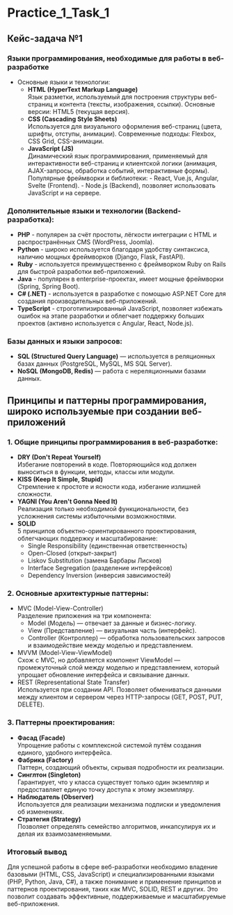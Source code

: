 # Practice_1_Task_1
## Кейс-задача №1
### Языки программирования, необходимые для работы в веб-разработке  
- Основные языки и технологии:
  - **HTML (HyperText Markup Language)**  
        Язык разметки, используемый для построения структуры веб-страниц и контента (тексты, изображения, ссылки).
        Основные версии: HTML5 (текущая версия).
  - **CSS (Cascading Style Sheets)**  
        Используется для визуального оформления веб-страниц (цвета, шрифты, отступы, анимации).
        Современные подходы: Flexbox, CSS Grid, CSS-анимации.
  - **JavaScript (JS)**  
        Динамический язык программирования, применяемый для интерактивности веб-страниц и клиентской логики (анимация, AJAX-запросы, обработка событий, интерактивные формы).
        Популярные фреймворки и библиотеки:
            - React, Vue.js, Angular, Svelte (Frontend).
            - Node.js (Backend), позволяет использовать JavaScript и на сервере.
### Дополнительные языки и технологии (Backend-разработка):  
- **PHP** - популярен за счёт простоты, лёгкости интеграции с HTML и распространённых CMS (WordPress, Joomla).
- **Python** - широко используется благодаря удобству синтаксиса, наличию мощных фреймворков (Django, Flask, FastAPI).
- **Ruby** - используется преимущественно с фреймворком Ruby on Rails для быстрой разработки веб-приложений.
- **Java** - популярен в enterprise-проектах, имеет мощные фреймворки (Spring, Spring Boot).
- **C# (.NET)** - используется в разработке с помощью ASP.NET Core для создания производительных веб-приложений.
- **TypeScript** - строготипизированный JavaScript, позволяет избежать ошибок на этапе разработки и облегчает поддержку больших проектов (активно используется с Angular, React, Node.js).

### Базы данных и языки запросов:  
- **SQL (Structured Query Language)** — используется в реляционных базах данных (PostgreSQL, MySQL, MS SQL Server).
- **NoSQL (MongoDB, Redis)** — работа с нереляционными базами данных.
## Принципы и паттерны программирования, широко используемые при создании веб-приложений
### 1. Общие принципы программирования в веб-разработке:
  - **DRY (Don't Repeat Yourself)**  
    Избегание повторений в коде. Повторяющийся код должен выноситься в функции, методы, классы или модули.
  - **KISS (Keep It Simple, Stupid)**  
    Стремление к простоте и ясности кода, избегание излишней сложности.
  - **YAGNI (You Aren't Gonna Need It)**  
  Реализация только необходимой функциональности, без усложнения системы избыточными возможностями.
  - **SOLID**  
  5 принципов объектно-ориентированного проектирования, облегчающих поддержку и масштабирование:
    - Single Responsibility (единственная ответственность)
    - Open-Closed (открыт-закрыт)
    - Liskov Substitution (замена Барбары Лисков)
    - Interface Segregation (разделение интерфейсов)
    - Dependency Inversion (инверсия зависимостей)
### 2. Основные архитектурные паттерны:
- MVC (Model-View-Controller)  
Разделение приложения на три компонента:
  - Model (Модель) — отвечает за данные и бизнес-логику.
  - View (Представление) — визуальная часть (интерфейс).
  - Controller (Контроллер) — обработка пользовательских запросов и взаимодействие между моделью и представлением.
- MVVM (Model-View-ViewModel)  
Схож с MVC, но добавляется компонент ViewModel — промежуточный слой между моделью и представлением, который упрощает обновление интерфейса и связывание данных.
- REST (Representational State Transfer)  
Используется при создании API. Позволяет обмениваться данными между клиентом и сервером через HTTP-запросы (GET, POST, PUT, DELETE).
### 3. Паттерны проектирования:  
- **Фасад (Facade)**  
Упрощение работы с комплексной системой путём создания единого, удобного интерфейса.
- **Фабрика (Factory)**  
Паттерн, создающий объекты, скрывая подробности их реализации.
- **Синглтон (Singleton)**  
Гарантирует, что у класса существует только один экземпляр и предоставляет единую точку доступа к этому экземпляру.
- **Наблюдатель (Observer)**  
Используется для реализации механизма подписки и уведомления об изменениях.
- **Стратегия (Strategy)**  
Позволяет определять семейство алгоритмов, инкапсулируя их и делая их взаимозаменяемыми.
### Итоговый вывод  
Для успешной работы в сфере веб-разработки необходимо владение базовыми (HTML, CSS, JavaScript) и специализированными языками (PHP, Python, Java, C#), а также понимание и применение принципов и паттернов проектирования, таких как MVC, SOLID, REST и других. Это позволит создавать эффективные, поддерживаемые и масштабируемые веб-приложения.
